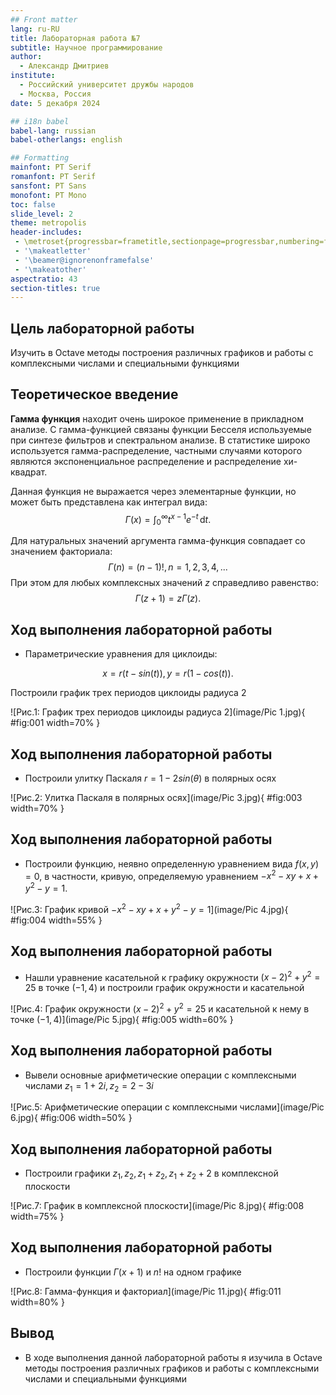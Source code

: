 ```yaml
---
## Front matter
lang: ru-RU
title: Лабораторная работа №7
subtitle: Научное программирование
author:
  - Александр Дмитриев
institute:
  - Российский университет дружбы народов
  - Москва, Россия
date: 5 декабря 2024

## i18n babel
babel-lang: russian
babel-otherlangs: english

## Formatting
mainfont: PT Serif
romanfont: PT Serif
sansfont: PT Sans
monofont: PT Mono
toc: false
slide_level: 2
theme: metropolis
header-includes: 
 - \metroset{progressbar=frametitle,sectionpage=progressbar,numbering=fraction}
 - '\makeatletter'
 - '\beamer@ignorenonframefalse'
 - '\makeatother'
aspectratio: 43
section-titles: true
---
```


## Цель лабораторной работы

Изучить в Octave методы построения различных графиков и работы с комплексными числами и специальными функциями

## Теоретическое введение

__Гамма функция__ находит очень широкое применение в прикладном анализе. С гамма-функцией связаны функции Бесселя используемые при синтезе фильтров и спектральном анализе. В статистике широко используется гамма-распределение, частными случаями которого являются экспоненциальное распределение и распределение хи-квадрат.

Данная функция не выражается через элементарные функции, но может быть представлена как интеграл вида: $$\Gamma(x)=\int_0^\infty t^{x-1}e^{-t}\,\mathrm{d}t.$$

Для натуральных значений аргумента гамма-функция совпадает со значением факториала: $$\Gamma(n)=(n-1)!, n=1,2,3,4,...$$
При этом для любых комплексных значений $z$ справедливо равенство: $$\Gamma(z+1)=z \Gamma(z).$$

## Ход выполнения лабораторной работы
- Параметрические уравнения для циклоиды:

$$x=r(t-sin(t)), y=r(1-cos(t)).$$

Построили график трех периодов циклоиды радиуса 2

![Рис.1: График трех периодов циклоиды радиуса 2](image/Pic 1.jpg){ #fig:001 width=70% }

## Ход выполнения лабораторной работы
- Построили улитку Паскаля $r=1-2sin(\theta)$ в полярных осях

![Рис.2: Улитка Паскаля в полярных осях](image/Pic 3.jpg){ #fig:003 width=70% }

## Ход выполнения лабораторной работы
- Построили функцию, неявно определенную уравнением вида $f(x,y)=0,$ в частности, кривую, определяемую уравнением $-x^2-xy+x+y^2-y=1.$

![Рис.3: График кривой $-x^2-xy+x+y^2-y=1$](image/Pic 4.jpg){ #fig:004 width=55% }

## Ход выполнения лабораторной работы

- Нашли уравнение касательной к графику окружности $(x-2)^2+y^2=25$ в точке $(-1,4)$ и построили график окружности и касательной 

![Рис.4: График окружности $(x-2)^2+y^2=25$ и касательной к нему в точке $(-1,4)$](image/Pic 5.jpg){ #fig:005 width=60% }

## Ход выполнения лабораторной работы
- Вывели основные арифметические операции с комплексными числами $z_1=1+2i, z_2=2-3i$

![Рис.5: Арифметические операции с комплексными числами](image/Pic 6.jpg){ #fig:006 width=50% }

## Ход выполнения лабораторной работы

- Построили графики $z_1, z_2, z_1+z_2, z_1+z_2+2$ в комплексной плоскости

![Рис.7: График в комплексной плоскости](image/Pic 8.jpg){ #fig:008 width=75% }

## Ход выполнения лабораторной работы

- Построили функции $\Gamma(x+1)$ и $n!$ на одном графике

![Рис.8: Гамма-функция и факториал](image/Pic 11.jpg){ #fig:011 width=80% }


## Вывод
- В ходе выполнения данной лабораторной работы я изучила в Octave методы построения различных графиков и работы с комплексными числами и специальными функциями



